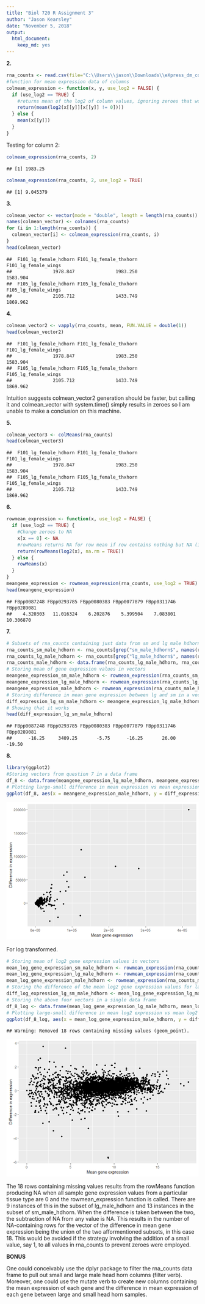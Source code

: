 ```yaml
---
title: "Biol 720 R Assignment 3"
author: "Jason Kearsley"
date: "November 5, 2018"
output: 
  html_document:
    keep_md: yes
---
```

**2.**

```r
rna_counts <- read.csv(file="C:\\Users\\jason\\Downloads\\eXpress_dm_counts.csv", row.names = 1)
#function for mean expression data of columns
colmean_expression <- function(x, y, use_log2 = FALSE) {
  if (use_log2 == TRUE) {
    #returns mean of the log2 of column values, ignoring zeroes that would cause the returned value to be -INF
    return(mean(log2(x[[y]][x[[y]] != 0])))
  } else {
    mean(x[[y]])
  }
}
```

Testing for column 2:

```r
colmean_expression(rna_counts, 2)
```

```
## [1] 1983.25
```

```r
colmean_expression(rna_counts, 2, use_log2 = TRUE)
```

```
## [1] 9.045379
```
**3.**

```r
colmean_vector <- vector(mode = "double", length = length(rna_counts))
names(colmean_vector) <- colnames(rna_counts)
for (i in 1:length(rna_counts)) {
  colmean_vector[i] <- colmean_expression(rna_counts, i)
}
head(colmean_vector)
```

```
##  F101_lg_female_hdhorn F101_lg_female_thxhorn   F101_lg_female_wings 
##               1978.847               1983.250               1583.904 
##  F105_lg_female_hdhorn F105_lg_female_thxhorn   F105_lg_female_wings 
##               2105.712               1433.749               1869.962
```
**4.**

```r
colmean_vector2 <- vapply(rna_counts, mean, FUN.VALUE = double(1))
head(colmean_vector2)
```

```
##  F101_lg_female_hdhorn F101_lg_female_thxhorn   F101_lg_female_wings 
##               1978.847               1983.250               1583.904 
##  F105_lg_female_hdhorn F105_lg_female_thxhorn   F105_lg_female_wings 
##               2105.712               1433.749               1869.962
```
Intuition suggests colmean_vector2 generation should be faster, but calling it and colmean_vector with system.time() simply results in zeroes so I am unable to make a conclusion on this machine.

**5.**

```r
colmean_vector3 <- colMeans(rna_counts)
head(colmean_vector3)
```

```
##  F101_lg_female_hdhorn F101_lg_female_thxhorn   F101_lg_female_wings 
##               1978.847               1983.250               1583.904 
##  F105_lg_female_hdhorn F105_lg_female_thxhorn   F105_lg_female_wings 
##               2105.712               1433.749               1869.962
```
**6.**

```r
rowmean_expression <- function(x, use_log2 = FALSE) {
  if (use_log2 == TRUE) {
    #Change zeroes to NA
    x[x == 0] <- NA
    #rowMeans returns NA for row mean if row contains nothing but NA (i.e. the expression values were all zeroes)
    return(rowMeans(log2(x), na.rm = TRUE))
  } else {
    rowMeans(x)
  }
}
meangene_expression <- rowmean_expression(rna_counts, use_log2 = TRUE)
head(meangene_expression)
```

```
## FBpp0087248 FBpp0293785 FBpp0080383 FBpp0077879 FBpp0311746 FBpp0289081 
##    4.320303   11.016324    6.202876    5.399504    7.083801   10.306870
```
**7.**

```r
# Subsets of rna_counts containing just data from sm and lg male hdhorn
rna_counts_sm_male_hdhorn <- rna_counts[grep("sm_male_hdhorn$", names(rna_counts))]
rna_counts_lg_male_hdhorn <- rna_counts[grep("lg_male_hdhorn$", names(rna_counts))]
rna_counts_male_hdhorn <- data.frame(rna_counts_lg_male_hdhorn, rna_counts_sm_male_hdhorn)
# Storing mean of gene expression values in vectors
meangene_expression_sm_male_hdhorn <- rowmean_expression(rna_counts_sm_male_hdhorn)
meangene_expression_lg_male_hdhorn <- rowmean_expression(rna_counts_lg_male_hdhorn)
meangene_expression_male_hdhorn <- rowmean_expression(rna_counts_male_hdhorn)
# Storing difference in mean gene expression between lg and sm in a vector
diff_expression_lg_sm_male_hdhorn <- meangene_expression_lg_male_hdhorn - meangene_expression_sm_male_hdhorn
# Showing that it works
head(diff_expression_lg_sm_male_hdhorn)
```

```
## FBpp0087248 FBpp0293785 FBpp0080383 FBpp0077879 FBpp0311746 FBpp0289081 
##      -16.25     3409.25       -5.75      -16.25       26.00      -19.50
```
**8.**

```r
library(ggplot2)
#Storing vectors from question 7 in a data frame
df_8 <- data.frame(meangene_expression_lg_male_hdhorn, meangene_expression_sm_male_hdhorn, meangene_expression_male_hdhorn, diff_expression_lg_sm_male_hdhorn)
# Plotting large-small difference in mean expression vs mean expression across both
ggplot(df_8, aes(x = meangene_expression_male_hdhorn, y = diff_expression_lg_sm_male_hdhorn)) + geom_point() + labs(x = "Mean gene expression", y = "Difference in expression")
```

![](Kearsley_720_R_assignment_3_files/figure-html/unnamed-chunk-8-1.png)<!-- -->

For log transformed.

```r
# Storing mean of log2 gene expression values in vectors
mean_log_gene_expression_sm_male_hdhorn <- rowmean_expression(rna_counts_sm_male_hdhorn, use_log2 = TRUE)
mean_log_gene_expression_lg_male_hdhorn <- rowmean_expression(rna_counts_lg_male_hdhorn, use_log2 = TRUE)
mean_log_gene_expression_male_hdhorn <- rowmean_expression(rna_counts_male_hdhorn, use_log2 = TRUE)
# Storing the difference of the mean log2 gene expression values for large and small male head horns in a vector
diff_log_expression_lg_sm_male_hdhorn <- mean_log_gene_expression_lg_male_hdhorn - mean_log_gene_expression_sm_male_hdhorn
# Storing the above four vectors in a single data frame
df_8_log <- data.frame(mean_log_gene_expression_lg_male_hdhorn, mean_log_gene_expression_sm_male_hdhorn, mean_log_gene_expression_male_hdhorn, diff_log_expression_lg_sm_male_hdhorn)
# Plotting large-small difference in mean log2 expression vs mean log2 expression across both
ggplot(df_8_log, aes(x = mean_log_gene_expression_male_hdhorn, y = diff_log_expression_lg_sm_male_hdhorn)) + geom_point() + labs(x = "Mean gene expression", y = "Difference in expression")
```

```
## Warning: Removed 18 rows containing missing values (geom_point).
```

![](Kearsley_720_R_assignment_3_files/figure-html/unnamed-chunk-9-1.png)<!-- -->

The 18 rows containing missing values results from the rowMeans function producing NA when all sample gene expression values from a particular tissue type are 0 and the rowmean_expression function is called. There are 9 instances of this in the subset of lg_male_hdhorn and 13 instances in the subset of sm_male_hdhorn. When the difference is taken between the two, the subtraction of NA from any value is NA. This results in the number of NA-containing rows for the vector of the difference in mean gene expression being the union of the two afformentioned subsets, in this case 18. This would be avoided if the strategy involving the addition of a small value, say 1, to all values in rna_counts to prevent zeroes were employed.

**BONUS**

One could conceivably use the dplyr package to filter the rna_counts data frame to pull out small and large male head horn columns (filter verb). Moreover, one could use the mutate verb to create new columns containing the mean expression of each gene and the difference in mean expression of each gene between large and small head horn samples.
